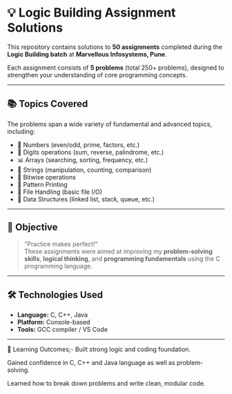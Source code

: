 # 💡 Logic Building Assignment Solutions

This repository contains solutions to **50 assignments** completed during the **Logic Building batch** at **Marvellous Infosystems, Pune**.

Each assignment consists of **5 problems** (total 250+ problems), designed to strengthen your understanding of core programming concepts.

---

## 📚 Topics Covered

The problems span a wide variety of fundamental and advanced topics, including:

- 🔢 Numbers (even/odd, prime, factors, etc.)
- 🧮 Digits operations (sum, reverse, palindrome, etc.)
- 📊 Arrays (searching, sorting, frequency, etc.)
- 🧵 Strings (manipulation, counting, comparison)
- 🧠 Bitwise operations
- 🧾 Pattern Printing
- 📁 File Handling (basic file I/O)
- 🧱 Data Structures (linked list, stack, queue, etc.)
  

---

## 🚀 Objective

> "Practice makes perfect!"  
These assignments were aimed at improving my **problem-solving skills**, **logical thinking**, and **programming fundamentals** using the C programming language.

---

## 🛠 Technologies Used

- **Language:** C, C++, Java
- **Platform:** Console-based
- **Tools:** GCC compiler / VS Code  

---
🧠 Learning Outcomes;-
Built strong logic and coding foundation.

Gained confidence in C, C++ and Java language as well as problem-solving.

Learned how to break down problems and write clean, modular code.
